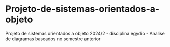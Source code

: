 # Projeto-de-sistemas-orientados-a-objeto
Projeto de sistemas orientados a objeto 2024/2 - disciplina egydio - Analise de diagramas baseados no semestre anterior
